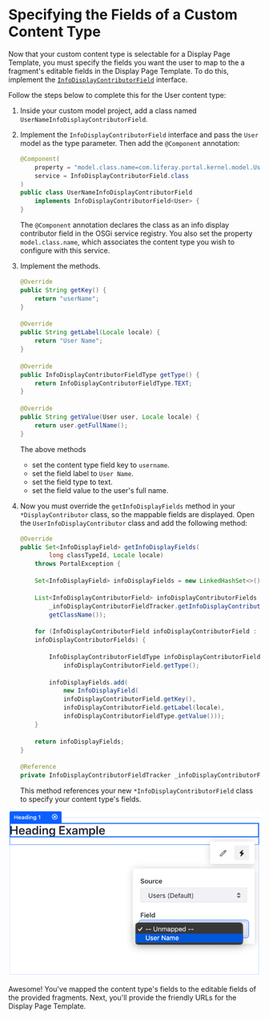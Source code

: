 # Specifying the Fields of a Custom Content Type

Now that your custom content type is selectable for a Display Page Template, you
must specify the fields you want the user to map to the a fragment's editable
fields in the Display Page Template. To do this, implement the
[`InfoDisplayContributorField`](@app-ref@/info/2.0.0/javadocs/com/liferay/info/display/contributor/field/InfoDisplayContributorField.html)
interface.

Follow the steps below to complete this for the User content type:

1.  Inside your custom model project, add a class named
    `UserNameInfoDisplayContributorField`.

2.  Implement the `InfoDisplayContributorField` interface and pass the `User`
    model as the type parameter. Then add the `@Component` annotation:

    ```java
    @Component(
        property = "model.class.name=com.liferay.portal.kernel.model.User",
        service = InfoDisplayContributorField.class
    )
    public class UserNameInfoDisplayContributorField
        implements InfoDisplayContributorField<User> {
    }
    ```

    The `@Component` annotation declares the class as an info display
    contributor field in the OSGi service registry. You also set the property
    `model.class.name`, which associates the content type you wish to configure
    with this service.

3.  Implement the methods.

    ```java
    @Override
    public String getKey() {
        return "userName";
    }

    @Override
    public String getLabel(Locale locale) {
        return "User Name";
    }

    @Override
    public InfoDisplayContributorFieldType getType() {
        return InfoDisplayContributorFieldType.TEXT;
    }

    @Override
    public String getValue(User user, Locale locale) {
        return user.getFullName();
    }
    ```

    The above methods

    - set the content type field key to `username`.
    - set the field label to `User Name`.
    - set the field type to text.
    - set the field value to the user's full name.

4.  Now you must override the `getInfoDisplayFields` method in your
    `*DisplayContributor` class, so the mappable fields are displayed. Open the
    `UserInfoDisplayContributor` class and add the following method:

    ```java
    @Override
    public Set<InfoDisplayField> getInfoDisplayFields(
            long classTypeId, Locale locale)
        throws PortalException {

        Set<InfoDisplayField> infoDisplayFields = new LinkedHashSet<>();

        List<InfoDisplayContributorField> infoDisplayContributorFields =
            _infoDisplayContributorFieldTracker.getInfoDisplayContributorFields(
            getClassName());

        for (InfoDisplayContributorField infoDisplayContributorField :
        infoDisplayContributorFields) {

            InfoDisplayContributorFieldType infoDisplayContributorFieldType =
                infoDisplayContributorField.getType();

            infoDisplayFields.add(
                new InfoDisplayField(
                infoDisplayContributorField.getKey(),
                infoDisplayContributorField.getLabel(locale),
                infoDisplayContributorFieldType.getValue()));
        }

        return infoDisplayFields;
    }

    @Reference
    private InfoDisplayContributorFieldTracker _infoDisplayContributorFieldTracker;
    ```

    This method references your new `*InfoDisplayContributorField` class to
    specify your content type's fields.

![Figure 1: After creating the `*InfoDisplayContributorField` class, your custom content type has a new field to map.](../../../images/content-type-custom-fields.png)

Awesome! You've mapped the content type's fields to the editable fields of the
provided fragments. Next, you'll provide the friendly URLs for the Display Page
Template.
